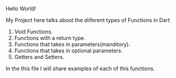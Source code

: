 Hello World!

My Project here talks about the diiferent types of Functions in Dart

1. Void Functions.
2. Functions with a return type.
3. Functions that takes in parameters(manditory).
4. Functions that takes in optional parameters.
5. Getters and Setters.

In the this file I will share examples of each of this functions.